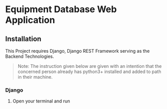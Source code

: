 # Equipment Database Web Application

## Installation

This Project requires Django, Django REST Framework serving as the Backend Technologies.

> Note: The instruction given below are given with an intention that the concerned person already has python3+ installed and added to path in their machine.

### Django

1. Open your terminal and run 
